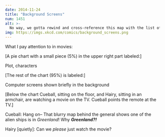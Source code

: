```yaml
---
date: 2014-11-24
title: "Background Screens"
num: 1451
alt: >-
  No way, we gotta rewind and cross-reference this map with the list of coordinates we saw on the other screen. This Greenland thing could be big.
img: https://imgs.xkcd.com/comics/background_screens.png
---
```

What I pay attention to in movies:

[A pie chart with a small piece (5%) in the upper right part labeled:]

Plot, characters

[The rest of the chart (95%) is labeled:]

Computer screens shown briefly in the background

[Below the chart Cueball, sitting on the floor, and Hairy, sitting in an armchair, are watching a movie on the TV. Cueball points the remote at the TV.]

Cueball: Hang on– That blurry map behind the general shows one of the alien ships is in *Greenland*! Why ***Greenland?!***

Hairy [quietly]: Can we *please* just watch the movie?